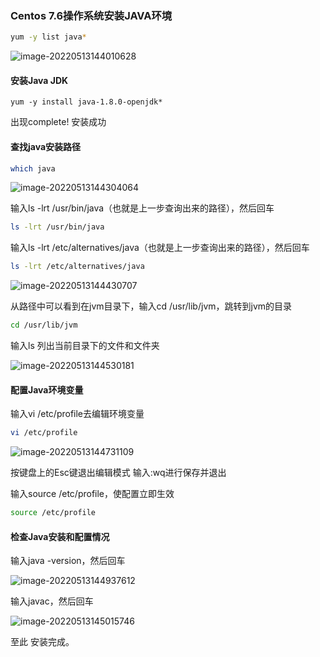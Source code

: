 ### Centos 7.6操作系统安装JAVA环境

```bash
yum -y list java*
```

![image-20220513144010628](https://pic.imgdb.cn/item/627dfd4b0947543129470390.png)

#### 安装Java JDK

```
yum -y install java-1.8.0-openjdk*
```

出现complete!
安装成功

#### 查找java安装路径

```bash
which java
```

![image-20220513144304064](https://pic.imgdb.cn/item/627dfdf8094754312948f5cc.png)

输入ls -lrt /usr/bin/java（也就是上一步查询出来的路径），然后回车

```bash
ls -lrt /usr/bin/java
```

输入ls -lrt /etc/alternatives/java（也就是上一步查询出来的路径），然后回车

```bash
ls -lrt /etc/alternatives/java
```

![image-20220513144430707](https://pic.imgdb.cn/item/627dfe4e094754312949e7a3.png)

从路径中可以看到在jvm目录下，输入cd /usr/lib/jvm，跳转到jvm的目录

```bash
cd /usr/lib/jvm
```

输入ls 列出当前目录下的文件和文件夹

![image-20220513144530181](https://pic.imgdb.cn/item/627dfe8a09475431294a902d.png)

#### 配置Java环境变量

输入vi /etc/profile去编辑环境变量

```bash
vi /etc/profile
```

![image-20220513144731109](https://pic.imgdb.cn/item/627dff0309475431294be331.png)

按键盘上的Esc键退出编辑模式
输入:wq进行保存并退出

输入source /etc/profile，使配置立即生效

```bash
source /etc/profile
```

#### 检查Java安装和配置情况

输入java -version，然后回车

![image-20220513144937612](/Users/zhanghaojian/Library/Application%20Support/typora-user-images/image-20220513144937612.png)

输入javac，然后回车

![image-20220513145015746](https://pic.imgdb.cn/item/627dffa809475431294db6d0.png)

至此 安装完成。
